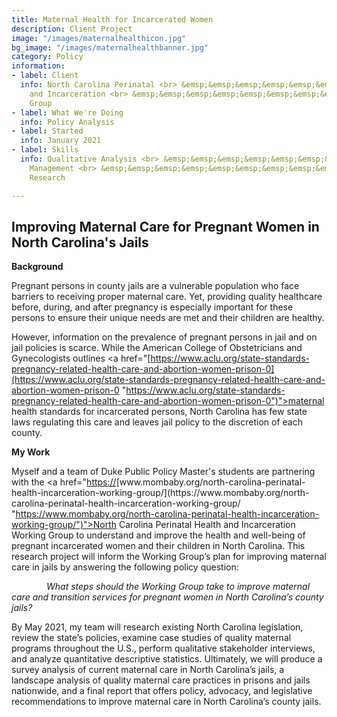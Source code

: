 ```yaml
---
title: Maternal Health for Incarcerated Women
description: Client Project
image: "/images/maternalhealthicon.jpg"
bg_image: "/images/maternalhealthbanner.jpg"
category: Policy
information:
- label: Client
  info: North Carolina Perinatal <br> &emsp;&emsp;&emsp;&emsp;&emsp;&emsp;&emsp;&emsp;&emsp;&emsp;&emsp;&emsp;&emsp;Health
    and Incarceration <br> &emsp;&emsp;&emsp;&emsp;&emsp;&emsp;&emsp;&emsp;&emsp;&emsp;&emsp;&emsp;&emsp;Working
    Group
- label: What We're Doing
  info: Policy Analysis
- label: Started
  info: January 2021
- label: Skills
  info: Qualitative Analysis <br> &emsp;&emsp;&emsp;&emsp;&emsp;&emsp;&emsp;&emsp;&emsp;&emsp;&emsp;&emsp;&emsp;Project
    Management <br> &emsp;&emsp;&emsp;&emsp;&emsp;&emsp;&emsp;&emsp;&emsp;&emsp;&emsp;&emsp;&emsp;Policy
    Research

---
```

## Improving Maternal Care for Pregnant Women in North Carolina's Jails

<b> Background</b> <p>

Pregnant persons in county jails are a vulnerable population who face barriers to receiving proper maternal care. Yet, providing quality healthcare before, during, and after pregnancy is especially important for these persons to ensure their unique needs are met and their children are healthy. <p>

However, information on the prevalence of pregnant persons in jail and on jail policies is scarce. While the American College of Obstetricians and Gynecologists outlines  <a href="[https://www.aclu.org/state-standards-pregnancy-related-health-care-and-abortion-women-prison-0](https://www.aclu.org/state-standards-pregnancy-related-health-care-and-abortion-women-prison-0 "https://www.aclu.org/state-standards-pregnancy-related-health-care-and-abortion-women-prison-0")">maternal health standards for incarcerated persons</a>, North Carolina has few state laws regulating this care and leaves jail policy to the discretion of each county.

<b> My Work</b> <p>

Myself and a team of Duke Public Policy Master's students are partnering with the <a href="[https://](https://www.quackit.com/html/codes/ "https://www.quackit.com/html/codes/")[www.mombaby.org/north-carolina-perinatal-health-incarceration-working-group/](https://www.mombaby.org/north-carolina-perinatal-health-incarceration-working-group/ "https://www.mombaby.org/north-carolina-perinatal-health-incarceration-working-group/")">North Carolina Perinatal Health and Incarceration Working Group</a> to understand and improve the health and well-being of pregnant incarcerated women and their children in North Carolina. This research project will inform the Working Group’s plan for improving maternal care in jails by answering the following policy question: <p> <i>    What steps should the Working Group take to improve maternal care and transition services for pregnant women in North Carolina’s county jails? </i><p>

By May 2021, my team will research existing North Carolina legislation, review the state’s policies, examine case studies of quality maternal programs throughout the U.S., perform qualitative stakeholder interviews, and analyze quantitative descriptive statistics. Ultimately, we will produce a survey analysis of current maternal care in North Carolina’s jails, a landscape analysis of quality maternal care practices in prisons and jails nationwide, and a final report that offers policy, advocacy, and legislative recommendations to improve maternal care in North Carolina’s county jails.